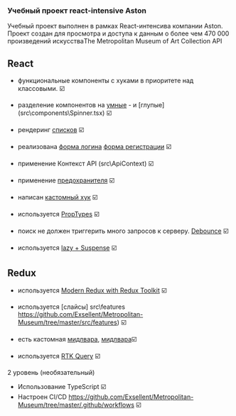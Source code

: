 ### Учебный проект react-intensive Aston

Учебный проект выполнен в рамках React-интенсива компании Aston.  
Проект создан для просмотра и доступа к данным о более чем 470 000 произведений искусстваThe Metropolitan Museum of Art Collection API

## React

- функциональные компоненты c хуками в приоритете над классовыми. ☑️

- разделение компонентов на [умные](src\components\MuseumView.tsx) - и [глупые] (src\components\Spinner.tsx) ☑️

- рендеринг [списков](src\components\MuseumView.tsx) ☑️

- реализована [форма логина](src\Forms\LoginForm.tsx) [форма регистрации](src\Forms\RegistrationForm.tsx) ☑️

- применение Контекст API (src\ApiContext\) ☑️

- применение [предохранителя](src\ErrorBoundary\ErrorBoundary.tsx) ☑️

- написан [кастомный хук](src\hooks\useAuth.tsx) ☑️

- используется [PropTypes](src\components\MuseumView.tsx) ☑️

- поиск не должен триггерить много запросов к серверу. [Debounce](src\hooks\useDebounce.ts) ☑️

- используется [lazy + Suspense](src\components\Routing.tsx) ☑️


## Redux

- используется [Modern Redux with Redux Toolkit](/src/redux) ☑️

- используется [слайсы] src\features https://github.com/Exsellent/Metropolitan-Museum/tree/master/src/features) ☑️

- есть кастомная [мидлвара](src\middleware\authMiddleware.tsx), [мидлвара](src\middleware\loggerMiddleware.tsx)☑️

- используется [RTK Query](src\redux\RTKapi.ts) ☑️

2 уровень (необязательный)
  - Использование TypeScript  ☑️
  - Настроен CI/CD https://github.com/Exsellent/Metropolitan-Museum/tree/master/.github/workflows  ☑️
  

